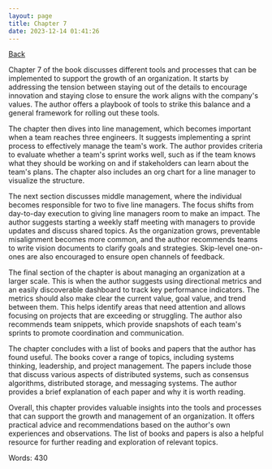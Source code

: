 ```yaml
---
layout: page
title: Chapter 7
date: 2023-12-14 01:41:26
---
```


[Back](./)


Chapter 7 of the book discusses different tools and processes that can be implemented to support the growth of an organization. It starts by addressing the tension between staying out of the details to encourage innovation and staying close to ensure the work aligns with the company's values. The author offers a playbook of tools to strike this balance and a general framework for rolling out these tools.

The chapter then dives into line management, which becomes important when a team reaches three engineers. It suggests implementing a sprint process to effectively manage the team's work. The author provides criteria to evaluate whether a team's sprint works well, such as if the team knows what they should be working on and if stakeholders can learn about the team's plans. The chapter also includes an org chart for a line manager to visualize the structure.

The next section discusses middle management, where the individual becomes responsible for two to five line managers. The focus shifts from day-to-day execution to giving line managers room to make an impact. The author suggests starting a weekly staff meeting with managers to provide updates and discuss shared topics. As the organization grows, preventable misalignment becomes more common, and the author recommends teams to write vision documents to clarify goals and strategies. Skip-level one-on-ones are also encouraged to ensure open channels of feedback.

The final section of the chapter is about managing an organization at a larger scale. This is when the author suggests using directional metrics and an easily discoverable dashboard to track key performance indicators. The metrics should also make clear the current value, goal value, and trend between them. This helps identify areas that need attention and allows focusing on projects that are exceeding or struggling. The author also recommends team snippets, which provide snapshots of each team's sprints to promote coordination and communication.

The chapter concludes with a list of books and papers that the author has found useful. The books cover a range of topics, including systems thinking, leadership, and project management. The papers include those that discuss various aspects of distributed systems, such as consensus algorithms, distributed storage, and messaging systems. The author provides a brief explanation of each paper and why it is worth reading.

Overall, this chapter provides valuable insights into the tools and processes that can support the growth and management of an organization. It offers practical advice and recommendations based on the author's own experiences and observations. The list of books and papers is also a helpful resource for further reading and exploration of relevant topics.

Words: 430